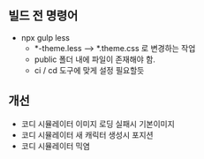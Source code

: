 ## 빌드 전 명령어
- npx gulp less
  - *-theme.less --> *.theme.css 로 변경하는 작업
  - public 폴더 내에 파일이 존재해야 함.
  - ci / cd 도구에 맞게 설정 필요할듯

## 개선
- 코디 시뮬레이터 이미지 로딩 실패시 기본이미지
- 코디 시뮬레이터 새 캐릭터 생성시 포지션
- 코디 시뮬레이터 믹염
